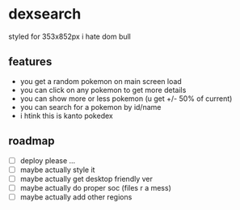 # dexsearch
styled for 353x852px
i hate dom bull
## features
- you get a random pokemon on main screen load
- you can click on any pokemon to get more details
- you can show more or less pokemon (u get +/- 50% of current) 
- you can search for a pokemon by id/name
- i htink this is kanto pokedex
## roadmap
- [ ] deploy please ...
- [ ] maybe actually style it
- [ ] maybe actually get desktop friendly ver
- [ ] maybe actually do proper soc (files r a mess)
- [ ] maybe actually add other regions